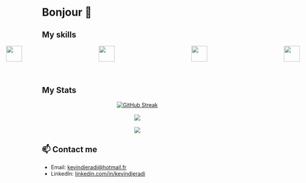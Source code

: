 # Bonjour 👋

## My skills

<div style="display: flex; justify-content: center; align-items: center;">
    <a href="https://flutter.dev" target="_blank" style="text-decoration: none; display: inline-block; margin: 0 100; margin: 0 20;">
      <img align="left" src="https://www.wallstreetmobileapps.com/assets/images/services/banner-gif/fluuter-app.gif" height="42" style="display: block;"/>
    </a>
    <a href="https://vuejs.org" target="_blank" style="text-decoration: none; display: inline-block; margin: 0 100;">
      <img align="left" src="https://upload.wikimedia.org/wikipedia/commons/thumb/9/95/Vue.js_Logo_2.svg/2367px-Vue.js_Logo_2.svg.png" height="42" style="display: block;"/>
    </a>
    <a href="https://www.php.net" target="_blank" style="text-decoration: none; display: inline-block; margin: 0 100;">
      <img align="left" src="https://upload.wikimedia.org/wikipedia/commons/thumb/2/27/PHP-logo.svg/2560px-PHP-logo.svg.png" height="42" style="display: block;"/>
    </a>
    <a href="https://laravel.com" target="_blank" style="text-decoration: none; display: inline-block; margin: 0 100;">
      <img align="left" src="https://assets-v2.lottiefiles.com/a/639784ea-1171-11ee-aea8-735bf223615c/IyZGK6hpdA.gif" height="42" style="display: block;"/>
    </a>
    <a href="https://nodejs.org" target="_blank" style="text-decoration: none; display: inline-block; margin: 0 100;">
      <img align="left" src="https://upload.wikimedia.org/wikipedia/commons/thumb/d/d9/Node.js_logo.svg/langfr-2560px-Node.js_logo.svg.png" height="42" style="display: block;"/>
    </a>
    <a href="https://www.javascript.com" target="_blank" style="text-decoration: none; display: inline-block; margin: 0 100;">
      <img align="left" src="https://upload.wikimedia.org/wikipedia/commons/thumb/6/6a/JavaScript-logo.png/600px-JavaScript-logo.png" height="42" style="display: block;"/>
    </a>
    <a href="https://kotlinlang.org" target="_blank" style="text-decoration: none; display: inline-block; margin: 0 100;">
      <img align="left" src="https://img-blog.csdnimg.cn/img_convert/273cc3a18ff3e383ffb9a246aeb96fb5.gif" height="42" style="display: block;"/>
    </a>
    <a href="https://www.mongodb.com" target="_blank" style="text-decoration: none; display: inline-block; margin: 0 100;">
      <img align="left" src="https://w7.pngwing.com/pngs/956/695/png-transparent-mongodb-original-wordmark-logo-icon-thumbnail.png" height="42" style="display: block;"/>
    </a>
    <a href="https://html.com" target="_blank" style="text-decoration: none; display: inline-block; margin: 0 100;">
      <img align="left" src="https://upload.wikimedia.org/wikipedia/commons/thumb/6/61/HTML5_logo_and_wordmark.svg/1280px-HTML5_logo_and_wordmark.svg.png" height="42" style="display: block;"/>
    </a>
    <a href="https://www.w3.org/Style/CSS/Overview.en.html" target="_blank" style="text-decoration: none; display: inline-block; margin: 0 100;">
      <img align="left" src="https://upload.wikimedia.org/wikipedia/commons/thumb/d/d5/CSS3_logo_and_wordmark.svg/800px-CSS3_logo_and_wordmark.svg.png" height="42" style="display: block;"/>
    </a>
    <a href="https://reactjs.org" target="_blank" style="text-decoration: none; display: inline-block; margin: 0 100;">
      <img align="left" src="https://devtechnosys.com/insights/wp-content/uploads/2023/01/giphy.gif" height="42" style="display: block;"/>
    </a>
  </div>
<br><br>

## My Stats

<div align="center">
  <a href="https://git.io/streak-stats"><img src="https://streak-stats.demolab.com?user=kevindjeradi&theme=radical&border_radius=10&date_format=j%20M%5B%20Y%5D" alt="GitHub Streak" /></a>
</div>
<br/>
<div align="center">
  <a href="https://github.com/anuraghazra/github-readme-stats">
    <img src="https://github-readme-stats.vercel.app/api?username=kevindjeradi&show_icons=true&count_private=true&include_all_commits=true&hide_rank=false&hide=prs,issues,contribs&theme=radical&custom_title=Kevin%20Hamza%27s%20commits%20for%20the%20last%20year&rank_icon=github" />
  </a>
</div>
<br/>
<div align="center">
  <a href="https://github.com/anuraghazra/convoychat">
    <img src="https://github-readme-stats.vercel.app/api/top-langs/?username=kevindjeradi&langs_count=7&layout=donut-vertical&theme=radical&custom_title=Kevin%20Hamza%27s%20langages&card_width=320" />
  </a>
</div>

## 📫 Contact me

- Email: [kevindjeradi@hotmail.fr](mailto:kevindjeradi@hotmail.fr)
- LinkedIn: [linkedin.com/in/kevindjeradi](https://fr.linkedin.com/in/kevin-djeradi-012067105)

<!--
**kevindjeradi/kevindjeradi** is a ✨ _special_ ✨ repository because its `README.md` (this file) appears on your GitHub profile.

Here are some ideas to get you started:

- 🔭 I’m currently working on ...
- 🌱 I’m currently learning ...
- 👯 I’m looking to collaborate on ...
- 🤔 I’m looking for help with ...
- 💬 Ask me about ...
- 📫 How to reach me: ...
- 😄 Pronouns: ...
- ⚡ Fun fact: ...
-->
